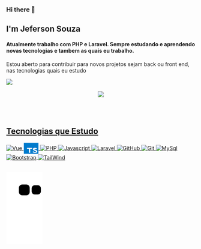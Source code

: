 ### Hi there 👋
## I'm Jeferson Souza

<h4>Atualmente trabalho com PHP e Laravel.
Sempre estudando e aprendendo novas tecnologias e tambem as quais eu trabalho.</br> </h4>

<p>Estou aberto para contribuir para novos projetos sejam back ou front end, nas tecnologias quais eu estudo</p>

<a href="https://www.linkedin.com/in/jeferson-souza-87ab8a1a1/" target="_blank"><img width="30" src="https://cdn.jsdelivr.net/gh/devicons/devicon/icons/linkedin/linkedin-original.svg" /></a>

<div align="center">
  <a href="https://github.com/Jeffsouza19">
  <!-- <img height="190em" src="https://github-readme-stats.vercel.app/api?username=Jeffsouza19&show_icons=true&theme=highcontrast&include_all_commits=true&count_private=true"/> -->
  <img height="190em" src="https://github-readme-stats.vercel.app/api/top-langs/?username=Jeffsouza19&layout=compact&langs_count=7&theme=highcontrast"/> 
</div>
  
  ##
   
<div style="display: inline_block"><br>
  <h2>Tecnologias que Estudo</h2>
  <img align="center" alt="Vue" height="30" width="40" src="https://cdn.jsdelivr.net/gh/devicons/devicon/icons/vuejs/vuejs-original-wordmark.svg" />
  <img align="center" alt="Ts" height="30" width="40" src="https://raw.githubusercontent.com/devicons/devicon/master/icons/typescript/typescript-plain.svg">
  <img align="center" alt="PHP" height="30" width="40" src="https://cdn.jsdelivr.net/gh/devicons/devicon/icons/php/php-original.svg">
  <img align="center" alt="Javascript" height="30" width="40" src="https://cdn.jsdelivr.net/gh/devicons/devicon/icons/javascript/javascript-original.svg">
  <img align="center" alt="Laravel" height="30" width="40" src="https://cdn.jsdelivr.net/gh/devicons/devicon/icons/laravel/laravel-plain-wordmark.svg">
  <img align="center" alt="GitHub" height="30" width="40" src="https://cdn.jsdelivr.net/gh/devicons/devicon/icons/github/github-original.svg">
  <img align="center" alt="Git" height="30" width="40" src="https://cdn.jsdelivr.net/gh/devicons/devicon/icons/git/git-original.svg">
  <img align="center" alt="MySql" height="30" width="40" src="https://cdn.jsdelivr.net/gh/devicons/devicon/icons/mysql/mysql-original-wordmark.svg" />
  <img align="center" alt="Bootstrap" height="30" width="40"  src="https://cdn.jsdelivr.net/gh/devicons/devicon/icons/bootstrap/bootstrap-original.svg" />
  <img align="center" alt="TailWind" height="30" width="40"  src="https://cdn.jsdelivr.net/gh/devicons/devicon/icons/tailwindcss/tailwindcss-plain.svg" />
          
</div>
  
  ##
 
  ![Snake animation](https://github.com/Jeffsouza19/Jeffsouza19/blob/output/github-contribution-grid-snake.svg)
 
  
